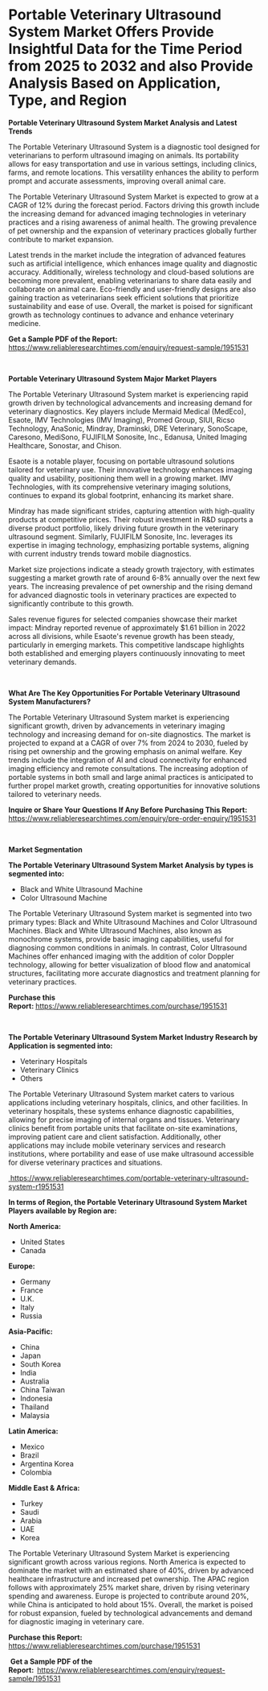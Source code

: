 <p><h1>Portable Veterinary Ultrasound System Market Offers Provide Insightful Data for the Time Period from 2025 to 2032 and also Provide Analysis Based on Application, Type, and Region</h1></p><p><strong>Portable Veterinary Ultrasound System Market Analysis and Latest Trends</strong></p>
<p><p>The Portable Veterinary Ultrasound System is a diagnostic tool designed for veterinarians to perform ultrasound imaging on animals. Its portability allows for easy transportation and use in various settings, including clinics, farms, and remote locations. This versatility enhances the ability to perform prompt and accurate assessments, improving overall animal care.</p><p>The Portable Veterinary Ultrasound System Market is expected to grow at a CAGR of 12% during the forecast period. Factors driving this growth include the increasing demand for advanced imaging technologies in veterinary practices and a rising awareness of animal health. The growing prevalence of pet ownership and the expansion of veterinary practices globally further contribute to market expansion. </p><p>Latest trends in the market include the integration of advanced features such as artificial intelligence, which enhances image quality and diagnostic accuracy. Additionally, wireless technology and cloud-based solutions are becoming more prevalent, enabling veterinarians to share data easily and collaborate on animal care. Eco-friendly and user-friendly designs are also gaining traction as veterinarians seek efficient solutions that prioritize sustainability and ease of use. Overall, the market is poised for significant growth as technology continues to advance and enhance veterinary medicine.</p></p>
<p><strong>Get a Sample PDF of the Report:&nbsp;</strong> <a href="https://www.reliableresearchtimes.com/enquiry/request-sample/1951531?utm_campaign=2201&utm_medium=2&utm_source=Github&utm_content=ia&utm_term=13042025&utm_id=portable-veterinary-ultrasound-system">https://www.reliableresearchtimes.com/enquiry/request-sample/1951531</a></p>
<p>&nbsp;</p>
<p><strong>Portable Veterinary Ultrasound System Major Market Players</strong></p>
<p><p>The Portable Veterinary Ultrasound System market is experiencing rapid growth driven by technological advancements and increasing demand for veterinary diagnostics. Key players include Mermaid Medical (MedEco), Esaote, IMV Technologies (IMV Imaging), Promed Group, SIUI, Ricso Technology, AnaSonic, Mindray, Draminski, DRE Veterinary, SonoScape, Caresono, MediSono, FUJIFILM Sonosite, Inc., Edanusa, United Imaging Healthcare, Sonostar, and Chison.</p><p>Esaote is a notable player, focusing on portable ultrasound solutions tailored for veterinary use. Their innovative technology enhances imaging quality and usability, positioning them well in a growing market. IMV Technologies, with its comprehensive veterinary imaging solutions, continues to expand its global footprint, enhancing its market share.</p><p>Mindray has made significant strides, capturing attention with high-quality products at competitive prices. Their robust investment in R&D supports a diverse product portfolio, likely driving future growth in the veterinary ultrasound segment. Similarly, FUJIFILM Sonosite, Inc. leverages its expertise in imaging technology, emphasizing portable systems, aligning with current industry trends toward mobile diagnostics.</p><p>Market size projections indicate a steady growth trajectory, with estimates suggesting a market growth rate of around 6-8% annually over the next few years. The increasing prevalence of pet ownership and the rising demand for advanced diagnostic tools in veterinary practices are expected to significantly contribute to this growth.</p><p>Sales revenue figures for selected companies showcase their market impact: Mindray reported revenue of approximately $1.61 billion in 2022 across all divisions, while Esaote's revenue growth has been steady, particularly in emerging markets. This competitive landscape highlights both established and emerging players continuously innovating to meet veterinary demands.</p></p>
<p>&nbsp;</p>
<p><strong>What Are The Key Opportunities For Portable Veterinary Ultrasound System Manufacturers?</strong></p>
<p><p>The Portable Veterinary Ultrasound System market is experiencing significant growth, driven by advancements in veterinary imaging technology and increasing demand for on-site diagnostics. The market is projected to expand at a CAGR of over 7% from 2024 to 2030, fueled by rising pet ownership and the growing emphasis on animal welfare. Key trends include the integration of AI and cloud connectivity for enhanced imaging efficiency and remote consultations. The increasing adoption of portable systems in both small and large animal practices is anticipated to further propel market growth, creating opportunities for innovative solutions tailored to veterinary needs.</p></p>
<p><strong>Inquire or Share Your Questions If Any Before Purchasing This Report:</strong> <a href="https://www.reliableresearchtimes.com/enquiry/pre-order-enquiry/1951531?utm_campaign=2201&utm_medium=2&utm_source=Github&utm_content=ia&utm_term=13042025&utm_id=portable-veterinary-ultrasound-system">https://www.reliableresearchtimes.com/enquiry/pre-order-enquiry/1951531</a></p>
<p>&nbsp;</p>
<p><strong>Market Segmentation</strong></p>
<p><strong>The Portable Veterinary Ultrasound System Market Analysis by types is segmented into:</strong></p>
<p><ul><li>Black and White Ultrasound Machine</li><li>Color Ultrasound Machine</li></ul></p>
<p><p>The Portable Veterinary Ultrasound System market is segmented into two primary types: Black and White Ultrasound Machines and Color Ultrasound Machines. Black and White Ultrasound Machines, also known as monochrome systems, provide basic imaging capabilities, useful for diagnosing common conditions in animals. In contrast, Color Ultrasound Machines offer enhanced imaging with the addition of color Doppler technology, allowing for better visualization of blood flow and anatomical structures, facilitating more accurate diagnostics and treatment planning for veterinary practices.</p></p>
<p><strong>Purchase this Report:&nbsp;</strong><a href="https://www.reliableresearchtimes.com/purchase/1951531?utm_campaign=2201&utm_medium=2&utm_source=Github&utm_content=ia&utm_term=13042025&utm_id=portable-veterinary-ultrasound-system">https://www.reliableresearchtimes.com/purchase/1951531</a></p>
<p>&nbsp;</p>
<p><strong>The Portable Veterinary Ultrasound System Market Industry Research by Application is segmented into:</strong></p>
<p><ul><li>Veterinary Hospitals</li><li>Veterinary Clinics</li><li>Others</li></ul></p>
<p><p>The Portable Veterinary Ultrasound System market caters to various applications including veterinary hospitals, clinics, and other facilities. In veterinary hospitals, these systems enhance diagnostic capabilities, allowing for precise imaging of internal organs and tissues. Veterinary clinics benefit from portable units that facilitate on-site examinations, improving patient care and client satisfaction. Additionally, other applications may include mobile veterinary services and research institutions, where portability and ease of use make ultrasound accessible for diverse veterinary practices and situations.</p></p>
<p><a href="https://www.reliableresearchtimes.com/portable-veterinary-ultrasound-system-r1951531?utm_campaign=2201&utm_medium=2&utm_source=Github&utm_content=ia&utm_term=13042025&utm_id=portable-veterinary-ultrasound-system">&nbsp;https://www.reliableresearchtimes.com/portable-veterinary-ultrasound-system-r1951531</a></p>
<p><strong>In terms of Region, the Portable Veterinary Ultrasound System Market Players available by Region are:</strong></p>
<p>
    <p> <strong> North America: </strong>
        <ul>
            <li>United States</li>
            <li>Canada</li>
        </ul>
        </p> 
    <p> <strong> Europe: </strong>
        <ul>
            <li>Germany</li>
            <li>France</li>
            <li>U.K.</li>
            <li>Italy</li>
            <li>Russia</li>
        </ul>
        </p> 
    <p> <strong> Asia-Pacific: </strong>
        <ul>
            <li>China</li>
            <li>Japan</li>
            <li>South Korea</li>
            <li>India</li>
            <li>Australia</li>
            <li>China Taiwan</li>
            <li>Indonesia</li>
            <li>Thailand</li>
            <li>Malaysia</li>
        </ul>
        </p> 
    <p> <strong> Latin America: </strong>
        <ul>
            <li>Mexico</li>
            <li>Brazil</li>
            <li>Argentina Korea</li>
            <li>Colombia</li>
        </ul>
        </p> 
    <p> <strong> Middle East & Africa: </strong>
        <ul>
            <li>Turkey</li>
            <li>Saudi</li>
            <li>Arabia</li>
            <li>UAE</li>
            <li>Korea</li>
        </ul>
    </p>
    </p>
<p><p>The Portable Veterinary Ultrasound System Market is experiencing significant growth across various regions. North America is expected to dominate the market with an estimated share of 40%, driven by advanced healthcare infrastructure and increased pet ownership. The APAC region follows with approximately 25% market share, driven by rising veterinary spending and awareness. Europe is projected to contribute around 20%, while China is anticipated to hold about 15%. Overall, the market is poised for robust expansion, fueled by technological advancements and demand for diagnostic imaging in veterinary care.</p></p>
<p><strong>Purchase this Report: </strong><a href="https://www.reliableresearchtimes.com/purchase/1951531?utm_campaign=2201&utm_medium=2&utm_source=Github&utm_content=ia&utm_term=13042025&utm_id=portable-veterinary-ultrasound-system">https://www.reliableresearchtimes.com/purchase/1951531</a></p>
<p>&nbsp;<strong>Get a Sample PDF of the Report:&nbsp;&nbsp;</strong><a href="https://www.reliableresearchtimes.com/enquiry/request-sample/1951531?utm_campaign=2201&utm_medium=2&utm_source=Github&utm_content=ia&utm_term=13042025&utm_id=portable-veterinary-ultrasound-system">https://www.reliableresearchtimes.com/enquiry/request-sample/1951531</a></p>
<p><strong></strong></p>
<p><p></p><p></p><p></p></p>